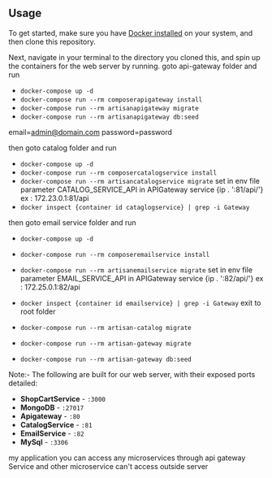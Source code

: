 ## Usage

To get started, make sure you have [Docker installed](https://docs.docker.com/docker-for-mac/install/) on your system,
and then clone this repository.

Next, navigate in your terminal to the directory you cloned this, and spin up the containers for the web server by
running.
goto api-gateway folder and run

- `docker-compose up -d`
- `docker-compose run --rm composerapigateway install`
- `docker-compose run --rm artisanapigateway migrate`
- `docker-compose run --rm artisanapigateway db:seed`

email=admin@domain.com
password=password

then goto catalog folder and run

- `docker-compose up -d`
- `docker-compose run --rm composercatalogservice install`
- `docker-compose run --rm artisancatalogservice migrate`
set in env file parameter CATALOG_SERVICE_API in APIGateway service {ip . ':81/api/'} ex : 172.23.0.1:81/api
- `docker inspect {container id cataglogservice} | grep -i Gateway`

then goto email service folder and run

- `docker-compose up -d`
- `docker-compose run --rm composeremailservice install`
- `docker-compose run --rm artisanemailservice migrate`
  set in env file parameter EMAIL_SERVICE_API in APIGateway service {ip . ':82/api/'} ex : 172.25.0.1:82/api
- `docker inspect {container id emailservice} | grep -i Gateway`
exit to root folder

- `docker-compose run --rm artisan-catalog migrate`
- `docker-compose run --rm artisan-gateway migrate`
- `docker-compose run --rm artisan-gateway db:seed`

Note:-
The following are built for our web server, with their exposed ports detailed:

- **ShopCartService** - `:3000`
- **MongoDB** - `:27017`
- **Apigateway** - `:80`
- **CatalogService** - `:81`
- **EmailService** - `:82`
- **MySql** - `:3306`

my application you can access any microservices through api gateway Service and other microservice can't access outside
server


